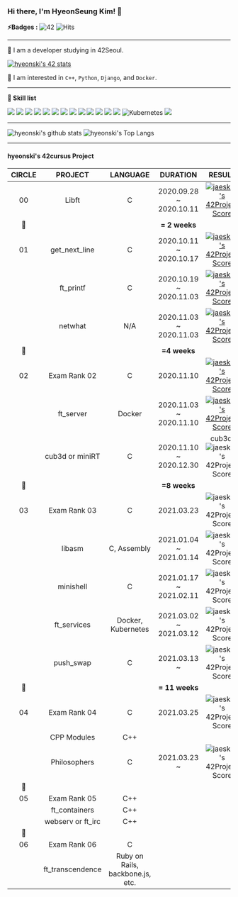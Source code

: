 <!--
**hyeonski/hyeonski** is a ✨ _special_ ✨ repository because its `README.md` (this file) appears on your GitHub profile.

Here are some ideas to get you started:

- 🔭 I’m currently working on ...
- 🌱 I’m currently learning ...
- 👯 I’m looking to collaborate on ...
- 🤔 I’m looking for help with ...
- 💬 Ask me about ...
- 📫 How to reach me: ...
- 😄 Pronouns: ...
- ⚡ Fun fact: ...
-->

### Hi there, I'm HyeonSeung Kim! 👋

**⚡️Badges :** ![42](https://badgen.net/badge/Born2Code/hyeonski/yellow?cache=86400&icon=https://meta.intra.42.fr/assets/42_logo-7dfc9110a5319a308863b96bda33cea995046d1731cebb735e41b16255106c12.svg) ![Hits](https://hits.seeyoufarm.com/api/count/incr/badge.svg?url=https%3A%2F%2Fgithub.com%2FJaeSeoKim)

---

🌱 I am a developer studying in 42Seoul. 

[![hyeonski's 42 stats](https://badge42.herokuapp.com/api/stats/hyeonski)](https://github.com/JaeSeoKim/badge42)

🙈 I am interested in `C++`, `Python`, `Django`, and `Docker`.

---

**👷 Skill list**

<img src="https://img.shields.io/badge/python%20-%2314354C.svg?&style=for-the-badge&logo=python&logoColor=white"/> <img src="https://img.shields.io/badge/TensorFlow%20-%23FF6F00.svg?&style=for-the-badge&logo=TensorFlow&logoColor=white" /> <img src="https://img.shields.io/badge/Keras%20-%23D00000.svg?&style=for-the-badge&logo=Keras&logoColor=white"/> <img src="https://img.shields.io/badge/pandas%20-%23150458.svg?&style=for-the-badge&logo=pandas&logoColor=white" /> <img src="https://img.shields.io/badge/numpy%20-%23013243.svg?&style=for-the-badge&logo=numpy&logoColor=white" /> <img src="https://img.shields.io/badge/django%20-%23092E20.svg?&style=for-the-badge&logo=django&logoColor=white"/> <img src="https://img.shields.io/badge/R%20-%23276DC3.svg?&style=for-the-badge&logo=R&logoColor=white"/> <img src="https://img.shields.io/badge/c%20-%2300599C.svg?&style=for-the-badge&logo=c&logoColor=white"/> <img src="https://img.shields.io/badge/Makefile%20-%232671E5.svg?&style=for-the-badge&logo=CMake&logoColor=white"> <img src="https://img.shields.io/badge/shell_script%20-%23121011.svg?&style=for-the-badge&logo=gnu-bash&logoColor=white"/> <img src="https://img.shields.io/badge/markdown-%23000000.svg?&style=for-the-badge&logo=markdown&logoColor=white"/> <img src="https://img.shields.io/badge/github%20-%23121011.svg?&style=for-the-badge&logo=github&logoColor=white"/> <img src="https://img.shields.io/badge/docker%20-%230db7ed.svg?&style=for-the-badge&logo=docker&logoColor=white"/> <img alt="Kubernetes" src="https://img.shields.io/badge/kubernetes%20-%23326ce5.svg?&style=for-the-badge&logo=kubernetes&logoColor=white"/> <img src="https://img.shields.io/badge/Amazon AWS%20-%23FF9900.svg?&style=for-the-badge&logo=amazon-aws&logoColor=white"/> 

---

![hyeonski's github stats](https://github-readme-stats.vercel.app/api?username=hyeonski&bg_color=7f7fd5,86a8e7,91eac9&title_color=fff&text_color=fff)
![hyeonski's Top Langs](https://github-readme-stats.vercel.app/api/top-langs/?username=hyeonski&layout=compact&bg_color=7f7fd5,86a8e7,91eac9&title_color=fff&text_color=fff)

---

#### hyeonski's 42cursus Project

| CIRCLE |      PROJECT      |             LANGUAGE             |        DURATION         |                            RESULT                            |     LEVEL     |
| :----: | :---------------: | :------------------------------: | :---------------------: | :----------------------------------------------------------: | :-----------: |
|   00   |       Libft       |                C                 | 2020.09.28 ~ 2020.10.11 | [![jaeskim's 42Project Score](https://badge42.herokuapp.com/api/project/hyeonski/Libft)](https://github.com/JaeSeoKim/badge42) | level 1 - 03% |
|   💫    |                   |                                  |      **= 2 weeks**      |                                                              |               |
|   01   |   get_next_line   |                C                 | 2020.10.11 ~ 2020.10.17 | [![jaeskim's 42Project Score](https://badge42.herokuapp.com/api/project/hyeonski/get_next_line)](https://github.com/JaeSeoKim/badge42) | level 1 - 48% |
|        |     ft_printf     |                C                 | 2020.10.19 ~ 2020.11.03 | [![jaeskim's 42Project Score](https://badge42.herokuapp.com/api/project/hyeonski/ft_printf)](https://github.com/JaeSeoKim/badge42) | level 1 - 88% |
|        |      netwhat      |               N/A                | 2020.11.03 ~ 2020.11.03 | [![jaeskim's 42Project Score](https://badge42.herokuapp.com/api/project/hyeonski/netwhat)](https://github.com/JaeSeoKim/badge42) | level 2 - 03% |
|   💫    |                   |                                  |      **=4 weeks**       |                                                              |               |
|   02   |   Exam Rank 02    |                C                 |       2020.11.10        | [![jaeskim's 42Project Score](https://badge42.herokuapp.com/api/project/hyeonski/Exam%20Rank%2002)](https://github.com/JaeSeoKim/badge42) | level 2 - 03% |
|        |     ft_server     |              Docker              | 2020.11.03 ~ 2020.11.10 | [![jaeskim's 42Project Score](https://badge42.herokuapp.com/api/project/hyeonski/ft_server)](https://github.com/JaeSeoKim/badge42) | level 2 - 30% |
|        |  cub3d or miniRT  |                C                 | 2020.11.10 ~ 2020.12.30 | cub3d:![jaeskim's 42Project Score](https://badge42.herokuapp.com/api/project/hyeonski/cub3d) | Level 3 - 9%  |
|   💫    |                   |                                  |      **=8 weeks**       |                                                              |               |
|   03   |   Exam Rank 03    |                C                 |       2021.03.23        | ![jaeskim's 42Project Score](https://badge42.herokuapp.com/api/project/hyeonski/Exam%20Rank%2003) | Level 4 - 16% |
|        |      libasm       |           C, Assembly            | 2021.01.04 ~ 2021.01.14 | ![jaeskim's 42Project Score](https://badge42.herokuapp.com/api/project/hyeonski/libasm) | Level 3 - 34% |
|        |     minishell     |                C                 | 2021.01.17 ~ 2021.02.11 | ![jaeskim's 42Project Score](https://badge42.herokuapp.com/api/project/hyeonski/minishell) | Level 4 - 0%  |
|        |    ft_services    |        Docker, Kubernetes        | 2021.03.02 ~ 2021.03.12 | ![jaeskim's 42Project Score](https://badge42.herokuapp.com/api/project/hyeonski/ft_services) | Level 4 - 16% |
|        |     push_swap     |                C                 |      2021.03.13 ~       | ![jaeskim's 42Project Score](https://badge42.herokuapp.com/api/project/hyeonski/push_swap) |               |
|   💫    |                   |                                  |     **= 11 weeks**      |                                                              |               |
|   04   |   Exam Rank 04    |                C                 |       2021.03.25        | ![jaeskim's 42Project Score](https://badge42.herokuapp.com/api/project/hyeonski/Exam%20Rank%2004) | Level 4 - 16% |
|        |    CPP Modules    |               C++                |                         |                                                              |               |
|        |   Philosophers    |                C                 |      2021.03.23 ~       | ![jaeskim's 42Project Score](https://badge42.herokuapp.com/api/project/hyeonski/Philosophers) |               |
|   💫    |                   |                                  |                         |                                                              |               |
|   05   |   Exam Rank 05    |               C++                |                         |                                                              |               |
|        |   ft_containers   |               C++                |                         |                                                              |               |
|        | webserv or ft_irc |               C++                |                         |                                                              |               |
|   💫    |                   |                                  |                         |                                                              |               |
|   06   |   Exam Rank 06    |                C                 |                         |                                                              |               |
|        | ft_transcendence  | Ruby on Rails, backbone.js, etc. |                         |                                                              |               |

